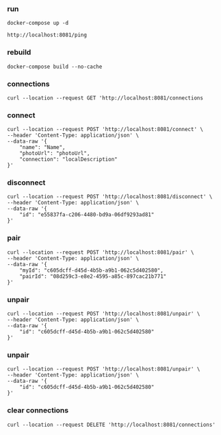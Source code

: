 ### run
```docker-compose up -d```

```http://localhost:8081/ping```

### rebuild
```docker-compose build --no-cache```

### connections
```curl --location --request GET 'http://localhost:8081/connections```

### connect
```
curl --location --request POST 'http://localhost:8081/connect' \
--header 'Content-Type: application/json' \
--data-raw '{
    "name": "Name",
    "photoUrl": "photoUrl",
    "connection": "localDescription"
}' 
```

### disconnect
```
curl --location --request POST 'http://localhost:8081/disconnect' \
--header 'Content-Type: application/json' \
--data-raw '{
    "id": "e55837fa-c206-4480-bd9a-06df9293ad81"
}' 
```

### pair
```
curl --location --request POST 'http://localhost:8081/pair' \
--header 'Content-Type: application/json' \
--data-raw '{
    "myId": "c605dcff-d45d-4b5b-a9b1-062c5d402580",
    "pairId": "08d259c3-e8e2-4595-a85c-897cac21b771"
}'
```

### unpair
```
curl --location --request POST 'http://localhost:8081/unpair' \
--header 'Content-Type: application/json' \
--data-raw '{
    "id": "c605dcff-d45d-4b5b-a9b1-062c5d402580"
}'
```

### unpair
```
curl --location --request POST 'http://localhost:8081/unpair' \
--header 'Content-Type: application/json' \
--data-raw '{
    "id": "c605dcff-d45d-4b5b-a9b1-062c5d402580"
}'
```

### clear connections
```
curl --location --request DELETE 'http://localhost:8081/connections'
```
